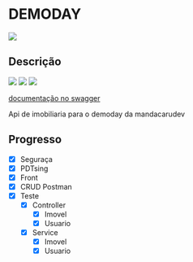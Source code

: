 # DEMODAY
![](https://mandacaru.dev/img/logo.png)

## Descrição
![](https://img.shields.io/badge/SPRING-44BD00?style=flat-square&logo=spring&logoColor=white) ![](https://img.shields.io/badge/AWS-ffa600?style=flat-square&logo=amazonaws&logoColor=white) ![](https://img.shields.io/badge/VUE-35495E?style=flat-square&logo=vue.js)

[documentação no swagger](https://app.swaggerhub.com/apis/JONATASMVB_1/DemodayAPI/1.0.0#/)

Api de imobiliaria para o demoday da mandacarudev
## Progresso
- [X] Seguraça
- [X] PDTsing
- [X] Front
- [X] CRUD Postman
- [X] Teste
	- [X] Controller
		- [X] Imovel
		- [X] Usuario
	- [X] Service
		- [X] Imovel
		- [X] Usuario
